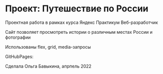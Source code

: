 # Проект: Путешествие по России

Проектная работа в рамках курса Яндекс Практикум Веб-разработчик

Сайт позволяет просмотреть истории о различным местах России и фотографии

Использованы flex, grid, media-запросы

GitHubPages: 

Сделала Ольга Бавыкина, апрпель 2022






